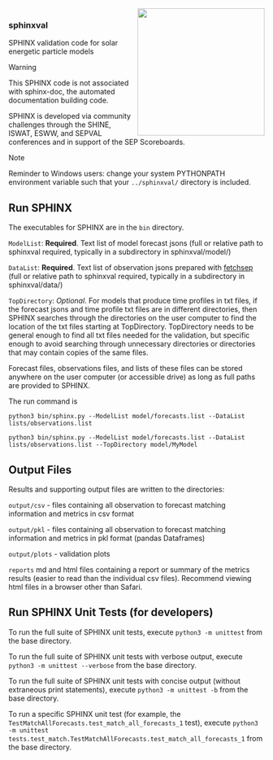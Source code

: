 <img src="https://github.com/lukestegeman/sphinxval/blob/a9692f89426f35f9bcdcf38f2cfa851aed75ce80/logo/sphinx-logo-official.png?raw=true" width="250" align="right"/>

### sphinxval
SPHINX validation code for solar energetic particle models

> [!warning]  
>  This SPHINX code is not associated with sphinx-doc, the automated documentation building code.

SPHINX is developed via community challenges through the SHINE, ISWAT, ESWW, and SEPVAL conferences and in support of the SEP Scoreboards.

> [!note]
> Reminder to Windows users: change your system PYTHONPATH environment variable such that your `../sphinxval/` directory is included.


## Run SPHINX
The executables for SPHINX are in the `bin` directory. 

`ModelList`: __Required__. Text list of model forecast jsons (full or relative path to sphinxval required, typically in a subdirectory in sphinxval/model/)

`DataList`: __Required__. Text list of observation jsons prepared with [fetchsep](https://github.com/ktindiana/fetchsep) (full or relative path to sphinxval required, typically in a subdirectory in sphinxval/data/)

`TopDirectory`: _Optional_. For models that produce time profiles in txt files, if the forecast jsons and time profile txt files are in different directories, then SPHINX searches through the directories on the user computer to find the location of the txt files starting at TopDirectory. TopDirectory needs to be general enough to find all txt files needed for the validation, but specific enough to avoid searching through unnecessary directories or directories that may contain copies of the same files. 

Forecast files, observations files, and lists of these files can be stored anywhere on the user computer (or accessible drive) as long as full paths are provided to SPHINX.

The run command is

`python3 bin/sphinx.py --ModelList model/forecasts.list --DataList lists/observations.list`

`python3 bin/sphinx.py --ModelList model/forecasts.list --DataList lists/observations.list --TopDirectory model/MyModel`

## Output Files
Results and supporting output files are written to the directories:

`output/csv` - files containing all observation to forecast matching information and metrics in csv format

`output/pkl` - files containing all observation to forecast matching information and metrics in pkl format (pandas Dataframes)

`output/plots` - validation plots

`reports` md and html files containing a report or summary of the metrics results (easier to read than the individual csv files). Recommend viewing html files in a browser other than Safari.

## Run SPHINX Unit Tests (for developers)
To run the full suite of SPHINX unit tests, execute `python3 -m unittest` from the base directory.

To run the full suite of SPHINX unit tests with verbose output, execute `python3 -m unittest --verbose` from the base directory.

To run the full suite of SPHINX unit tests with concise output (without extraneous print statements), execute `python3 -m unittest -b` from the base directory.

To run a specific SPHINX unit test (for example, the `TestMatchAllForecasts.test_match_all_forecasts_1` test), execute `python3 -m unittest tests.test_match.TestMatchAllForecasts.test_match_all_forecasts_1` from the base directory.

